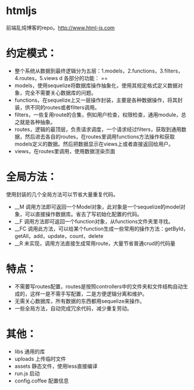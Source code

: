htmljs
======

前端乱炖博客的repo。http://www.html-js.com

约定模式：
==
* 整个系统从数据到最终逻辑分为五层：1.models，2.functions，3.filters，4.routes，5.views
d
各部分的功能：
==
* models，使用sequelize将数据库操作抽象化，使用其规定格式定义数据对象，完全不需要关心数据库的问题。
* functions，在sequelize上又一层操作封装，主要是各种数据操作，将其封装，供不同的routes或者filters调用。
* filters，一些复用route的合集，例如用户检查，权限检查，通用module，总之就是各种抽象。
* routes，逻辑的最顶层，负责请求调度，一个请求经过filters，获取到通用数据，然后进去各自的routes，在routes里调用functions方法操作和获取models定义的数据。然后把数据显示在views上或者直接返回给用户。
* views，在routes里调用，使用数据渲染页面


全局方法：
==
使用封装的几个全局方法可以节省大量重复代码。

* __M 调用方法即可返回一个Model对象，此对象是一个sequelize的model对象，可以直接操作数据库。省去了写初始化配置的代码。
* __F 调用方法即可返回一个function对象，从functions文件夹里寻找。
* __FC 调用此方法，可以给某个function生成一些常用的操作方法：getById，getAll，add，update，count，delete
* __R 未实现，调用方法直接生成常用route，大量节省普通crud的代码量

特点：
==
* 不需要写routes配置，routes是按照controllers中的文件夹和文件结构自动生成的，这样一是不需手写配置，二是方便逻辑分离和维护。
* 无需关心数据库，所有数据的东西都用sequelize来操作。
* 一些全局方法，自动完成冗余代码，减少重复劳动。

其他：
==
* libs 通用的库
* uploads 上传临时文件
* assets 静态文件，使用less直接编译
* run.js 启动
* config.coffee 配置信息